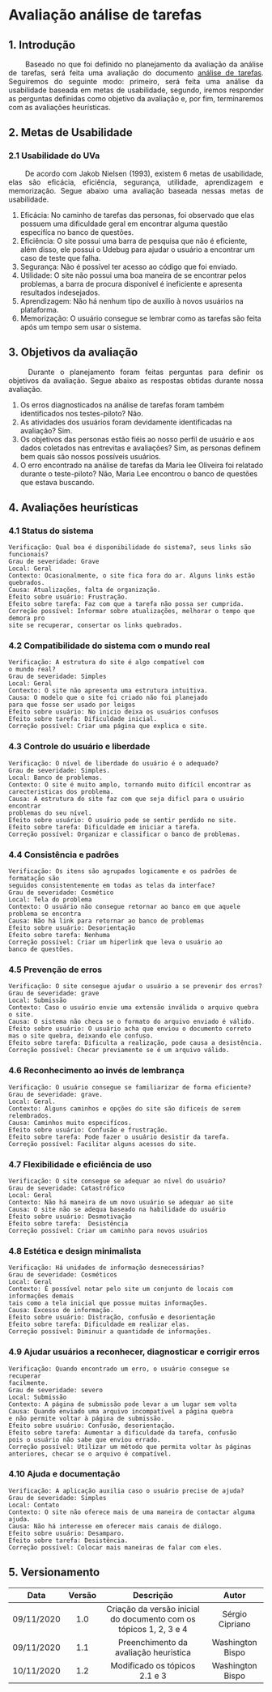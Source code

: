 # Avaliação análise de tarefas

## 1. Introdução

<p align="justify"> &emsp;&emsp; Baseado no que foi definido no planejamento da avaliação da análise de tarefas, será feita uma avaliação do documento <a href="https://interacao-humano-computador.github.io/2020.1-UVaJudge/entrega_2/analise_tarefas/">análise de tarefas</a>. Seguiremos do seguinte modo: primeiro, será feita uma análise da usabilidade baseada em metas de usabilidade, segundo, iremos responder as perguntas definidas como objetivo da avaliação e, por fim, terminaremos com as avaliações heurísticas.</p>

## 2. Metas de Usabilidade

### 2.1 Usabilidade do UVa

<p align="justify"> &emsp;&emsp; De acordo com Jakob Nielsen (1993), existem 6 metas de usabilidade, elas são eficácia, eficiência, segurança, utilidade, aprendizagem e memorização. Segue abaixo uma avaliação baseada nessas metas de usabilidade.</p>

1. Eficácia: No caminho de tarefas das personas, foi observado que elas possuem uma dificuldade geral em 
encontrar alguma questão especifíca no banco de questões.
2. Eficiência:  O site possui uma barra de pesquisa que não é eficiente, além disso, ele possui o Udebug para
ajudar o usuário a encontrar um caso de teste que falha.
3. Segurança: Não é possível ter acesso ao código que foi enviado.
4. Utilidade: O site não possui uma boa maneira de se encontrar pelos problemas, a barra de procura disponível é ineficiente e apresenta resultados indesejados.
5. Aprendizagem: Não há nenhum tipo de auxilio à novos usuários na plataforma.
6. Memorização: O usuário consegue se lembrar como as tarefas são feita após um tempo sem usar o sistema.

## 3. Objetivos da avaliação

<p align="justify"> &emsp;&emsp; Durante o planejamento foram feitas perguntas para definir os objetivos da avaliação. Segue abaixo as respostas obtidas durante nossa avaliação.</p>

1. Os erros diagnosticados na análise de tarefas foram também identificados nos testes-piloto? Não.
2. As atividades dos usuários foram devidamente identificadas na avaliação? Sim.
3. Os objetivos das personas estão fiéis ao nosso perfil de usuário e aos dados coletados nas entrevitas e avaliações?  Sim, as personas definem bem quais são nossos possíveis usuários.
4. O erro encontrado na análise de tarefas da Maria lee Oliveira foi relatado durante o teste-piloto? Não, Maria Lee encontrou o banco de questões que estava buscando.

## 4. Avaliações heurísticas

### 4.1 Status do sistema

```
Verificação: Qual boa é disponibilidade do sistema?, seus links são funcionais?          
Grau de severidade: Grave
Local: Geral               
Contexto: Ocasionalmente, o site fica fora do ar. Alguns links estão quebrados.          
Causa: Atualizações, falta de organização.               
Efeito sobre usuário: Frustração.
Efeito sobre tarefa: Faz com que a tarefa não possa ser cumprida.
Correção possível: Informar sobre atualizações, melhorar o tempo que demora pro 
site se recuperar, consertar os links quebrados.    
```

### 4.2 Compatibilidade do sistema com o mundo real

```
Verificação: A estrutura do site é algo compatível com
o mundo real?      
Grau de severidade: Simples   
Local: Geral               
Contexto: O site não apresenta uma estrutura intuitiva.            
Causa: O modelo que o site foi criado não foi planejado
para que fosse ser usado por leigos               
Efeito sobre usuário: No inicio deixa os usuários confusos
Efeito sobre tarefa: Dificuldade inicial. 
Correção possível: Criar uma página que explica o site.   
```

### 4.3 Controle do usuário e liberdade

```
Verificação: O nível de liberdade do usuário é o adequado?          
Grau de severidade: Simples.  
Local: Banco de problemas.               
Contexto: O site é muito amplo, tornando muito difícil encontrar as 
carecteristicas dos problema.             
Causa: A estrutura do site faz com que seja dificl para o usuário encontrar 
problemas do seu nível.               
Efeito sobre usuário: O usuário pode se sentir perdido no site.
Efeito sobre tarefa: Dificuldade em iniciar a tarefa.  
Correção possível: Organizar e classificar o banco de problemas.
```

### 4.4 Consistência e padrões

```
Verificação: Os itens são agrupados logicamente e os padrões de formatação são
seguidos consistentemente em todas as telas da interface?         
Grau de severidade: Cosmético
Local: Tela do problema               
Contexto: O usuário não consegue retornar ao banco em que aquele
problema se encontra             
Causa: Não há link para retornar ao banco de problemas               
Efeito sobre usuário: Desorientação
Efeito sobre tarefa: Nenhuma 
Correção possível: Criar um hiperlink que leva o usuário ao
banco de questões.   
```

### 4.5 Prevenção de erros

```
Verificação: O site consegue ajudar o usuário a se prevenir dos erros?          
Grau de severidade: grave   
Local: Submissão              
Contexto: Caso o usuário envie uma extensão inválida o arquivo quebra o site.            
Causa: O sistema não checa se o formato do arquivo enviado é válido.               
Efeito sobre usuário: O usuário acha que enviou o documento correto
mas o site quebra, deixando ele confuso.
Efeito sobre tarefa: Dificulta a realização, pode causa a desistência.  
Correção possível: Checar previamente se é um arquivo válido.   
```

### 4.6 Reconhecimento ao invés de lembrança

```
Verificação: O usuário consegue se familiarizar de forma eficiente?         
Grau de severidade: grave.
Local: Geral.                
Contexto: Alguns caminhos e opções do site são dificeís de serem
relembrados.            
Causa: Caminhos muito especifícos.               
Efeito sobre usuário: Confusão e frustração.
Efeito sobre tarefa: Pode fazer o usuário desistir da tarefa. 
Correção possível: Facilitar alguns acessos do site.   
```

### 4.7 Flexibilidade e eficiência de uso

```
Verificação: O site consegue se adequar ao nível do usuário?        
Grau de severidade: Catastrófico  
Local: Geral               
Contexto: Não há maneira de um novo usuário se adequar ao site            
Causa: O site não se adequa baseado na habilidade do usuário                
Efeito sobre usuário: Desmotivação
Efeito sobre tarefa:  Desistência
Correção possível: Criar um caminho para novos usuários  
```

### 4.8 Estética e design minimalista

```
Verificação: Há unidades de informação desnecessárias?           
Grau de severidade: Cosméticos   
Local: Geral               
Contexto: É possível notar pelo site um conjunto de locais com informações demais
tais como a tela inicial que possue muitas informações.            
Causa: Excesso de informação.               
Efeito sobre usuário: Distração, confusão e desorientação
Efeito sobre tarefa: Dificuldade em realizar elas. 
Correção possível: Diminuir a quantidade de informações. 
```

### 4.9 Ajudar usuários a reconhecer, diagnosticar e corrigir erros

```
Verificação: Quando encontrado um erro, o usuário consegue se recuperar
facilmente.         
Grau de severidade: severo  
Local: Submissão               
Contexto: A página de submissão pode levar a um lugar sem volta            
Causa: Quando enviado uma arquivo incompatível a página quebra
e não permite voltar à página de submissão.              
Efeito sobre usuário: Confusão, desorientação.
Efeito sobre tarefa: Aumentar a dificuldade da tarefa, confusão
pois o usuário não sabe que enviou errado.
Correção possível: Utilizar um método que permita voltar às páginas 
anteriores, checar se o arquivo é compatível.  
```

### 4.10 Ajuda e documentação

```
Verificação: A aplicação auxilia caso o usuário precise de ajuda?         
Grau de severidade: Simples  
Local: Contato               
Contexto: O site não oferece mais de uma maneira de contactar alguma ajuda.            
Causa: Não há interesse em oferecer mais canais de diálogo.               
Efeito sobre usuário: Desamparo.
Efeito sobre tarefa: Desistência. 
Correção possível: Colocar mais maneiras de falar com eles.
```

## 5. Versionamento

|Data|Versão|Descrição|Autor|
|:-:|:-:|:-:|:-:|
|09/11/2020|1.0|Criação da versão inicial do documento com os tópicos 1, 2, 3 e 4|Sérgio Cipriano|
|09/11/2020|1.1|Preenchimento da avaliação heuristica|Washington Bispo|
|10/11/2020|1.2|Modificado os tópicos 2.1 e 3|Washington Bispo|